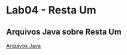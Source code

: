 # Lab04 - Resta Um

## Arquivos Java sobre Resta Um
[Arquivos Java](src/pt/c02oo/s03relacionamento/s04restaum)
